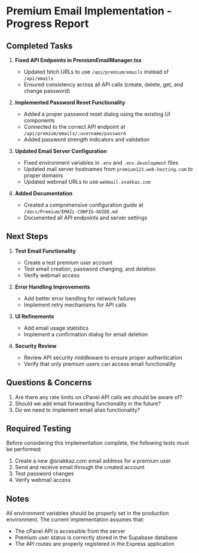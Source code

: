 # Premium Email Implementation - Progress Report

## Completed Tasks

1. **Fixed API Endpoints in PremiumEmailManager.tsx**
   - Updated fetch URLs to use `/api/premium/emails` instead of `/api/emails`
   - Ensured consistency across all API calls (create, delete, get, and change password)

2. **Implemented Password Reset Functionality**
   - Added a proper password reset dialog using the existing UI components
   - Connected to the correct API endpoint at `/api/premium/emails/:username/password`
   - Added password strength indicators and validation

3. **Updated Email Server Configuration**
   - Fixed environment variables in `.env` and `.env.development` files
   - Updated mail server hostnames from `premium123.web-hosting.com` to proper domains
   - Updated webmail URLs to use `webmail.snakkaz.com`

4. **Added Documentation**
   - Created a comprehensive configuration guide at `/docs/Premium/EMAIL-CONFIG-GUIDE.md`
   - Documented all API endpoints and server settings

## Next Steps

1. **Test Email Functionality**
   - Create a test premium user account
   - Test email creation, password changing, and deletion
   - Verify webmail access

2. **Error Handling Improvements**
   - Add better error handling for network failures
   - Implement retry mechanisms for API calls

3. **UI Refinements**
   - Add email usage statistics
   - Implement a confirmation dialog for email deletion

4. **Security Review**
   - Review API security middleware to ensure proper authentication
   - Verify that only premium users can access email functionality

## Questions & Concerns

1. Are there any rate limits on cPanel API calls we should be aware of?
2. Should we add email forwarding functionality in the future?
3. Do we need to implement email alias functionality?

## Required Testing

Before considering this implementation complete, the following tests must be performed:

1. Create a new @snakkaz.com email address for a premium user
2. Send and receive email through the created account
3. Test password changes
4. Verify webmail access

## Notes

All environment variables should be properly set in the production environment. The current implementation assumes that:

- The cPanel API is accessible from the server
- Premium user status is correctly stored in the Supabase database
- The API routes are properly registered in the Express application
